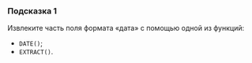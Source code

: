### Подсказка 1

Извлеките часть поля формата «дата» с помощью одной из функций:
+ `DATE()`;
+ `EXTRACT()`.